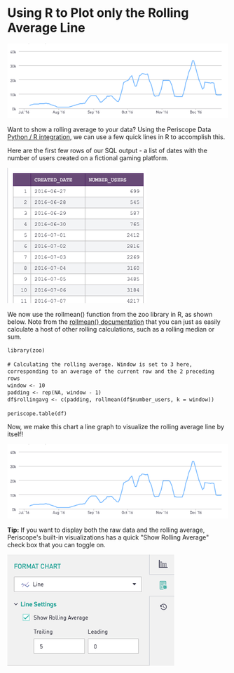 # Using R to Plot only the Rolling Average Line

![graph1](/R/Using_R_to_Plot_only_the_Rolling_Average_Line/Images/graph1.png)
    
Want to show a rolling average to your data? Using the Periscope Data [Python / R integration](https://doc.periscopedata.com/article/r-and-python#article-title), we can use a few quick lines in R to accomplish this.

Here are the first few rows of our SQL output - a list of dates with the number of users created on a fictional gaming platform.

![chart1](/R/Using_R_to_Plot_only_the_Rolling_Average_Line/Images/chart1.png)

We now use the rollmean() function from the zoo library in R, as shown below. Note from the [rollmean() documentation](https://www.rdocumentation.org/packages/zoo/versions/1.8-4/topics/rollmean) that you can just as easily calculate a host of other rolling calculations, such as a rolling median or sum.

    library(zoo)

    # Calculating the rolling average. Window is set to 3 here, corresponding to an average of the current row and the 2 preceding rows
    window <- 10
    padding <- rep(NA, window - 1)
    df$rollingavg <- c(padding, rollmean(df$number_users, k = window))

    periscope.table(df)

Now, we make this chart a line graph to visualize the rolling average line by itself!

![graph2](/R/Using_R_to_Plot_only_the_Rolling_Average_Line/Images/graph2.png)

**Tip:** If you want to display both the raw data and the rolling average, Periscope's built-in visualizations has a quick "Show Rolling Average" check box that you can toggle on.

![format](/R/Using_R_to_Plot_only_the_Rolling_Average_Line/Images/format.png)
